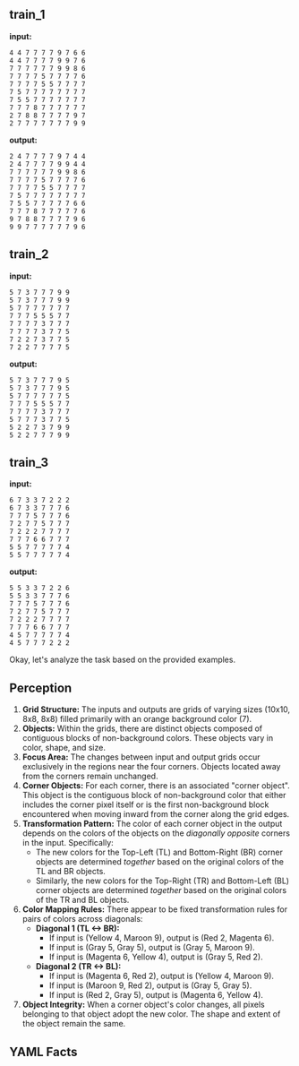 
## train_1

**input:**
```
4 4 7 7 7 7 9 7 6 6
4 4 7 7 7 7 9 9 7 6
7 7 7 7 7 7 9 9 8 6
7 7 7 7 5 7 7 7 7 6
7 7 7 7 5 5 7 7 7 7
7 5 7 7 7 7 7 7 7 7
7 5 5 7 7 7 7 7 7 7
7 7 7 8 7 7 7 7 7 7
2 7 8 8 7 7 7 7 9 7
2 7 7 7 7 7 7 7 9 9
```


**output:**
```
2 4 7 7 7 7 9 7 4 4
2 4 7 7 7 7 9 9 4 4
7 7 7 7 7 7 9 9 8 6
7 7 7 7 5 7 7 7 7 6
7 7 7 7 5 5 7 7 7 7
7 5 7 7 7 7 7 7 7 7
7 5 5 7 7 7 7 7 6 6
7 7 7 8 7 7 7 7 7 6
9 7 8 8 7 7 7 7 9 6
9 9 7 7 7 7 7 7 9 6
```


## train_2

**input:**
```
5 7 3 7 7 7 9 9
5 7 3 7 7 7 9 9
5 7 7 7 7 7 7 7
7 7 7 5 5 5 7 7
7 7 7 7 3 7 7 7
7 7 7 7 3 7 7 5
7 2 2 7 3 7 7 5
7 2 2 7 7 7 7 5
```


**output:**
```
5 7 3 7 7 7 9 5
5 7 3 7 7 7 9 5
5 7 7 7 7 7 7 5
7 7 7 5 5 5 7 7
7 7 7 7 3 7 7 7
5 7 7 7 3 7 7 5
5 2 2 7 3 7 9 9
5 2 2 7 7 7 9 9
```


## train_3

**input:**
```
6 7 3 3 7 2 2 2
6 7 3 3 7 7 7 6
7 7 7 5 7 7 7 6
7 2 7 7 5 7 7 7
7 2 2 2 7 7 7 7
7 7 7 6 6 7 7 7
5 5 7 7 7 7 7 4
5 5 7 7 7 7 7 4
```


**output:**
```
5 5 3 3 7 2 2 6
5 5 3 3 7 7 7 6
7 7 7 5 7 7 7 6
7 2 7 7 5 7 7 7
7 2 2 2 7 7 7 7
7 7 7 6 6 7 7 7
4 5 7 7 7 7 7 4
4 5 7 7 7 2 2 2
```

Okay, let's analyze the task based on the provided examples.

## Perception

1.  **Grid Structure:** The inputs and outputs are grids of varying sizes (10x10, 8x8, 8x8) filled primarily with an orange background color (7).
2.  **Objects:** Within the grids, there are distinct objects composed of contiguous blocks of non-background colors. These objects vary in color, shape, and size.
3.  **Focus Area:** The changes between input and output grids occur exclusively in the regions near the four corners. Objects located away from the corners remain unchanged.
4.  **Corner Objects:** For each corner, there is an associated "corner object". This object is the contiguous block of non-background color that either includes the corner pixel itself or is the first non-background block encountered when moving inward from the corner along the grid edges.
5.  **Transformation Pattern:** The color of each corner object in the output depends on the colors of the objects on the *diagonally opposite* corners in the input. Specifically:
    *   The new colors for the Top-Left (TL) and Bottom-Right (BR) corner objects are determined *together* based on the original colors of the TL and BR objects.
    *   Similarly, the new colors for the Top-Right (TR) and Bottom-Left (BL) corner objects are determined *together* based on the original colors of the TR and BL objects.
6.  **Color Mapping Rules:** There appear to be fixed transformation rules for pairs of colors across diagonals:
    *   **Diagonal 1 (TL <-> BR):**
        *   If input is (Yellow 4, Maroon 9), output is (Red 2, Magenta 6).
        *   If input is (Gray 5, Gray 5), output is (Gray 5, Maroon 9).
        *   If input is (Magenta 6, Yellow 4), output is (Gray 5, Red 2).
    *   **Diagonal 2 (TR <-> BL):**
        *   If input is (Magenta 6, Red 2), output is (Yellow 4, Maroon 9).
        *   If input is (Maroon 9, Red 2), output is (Gray 5, Gray 5).
        *   If input is (Red 2, Gray 5), output is (Magenta 6, Yellow 4).
7.  **Object Integrity:** When a corner object's color changes, all pixels belonging to that object adopt the new color. The shape and extent of the object remain the same.

## YAML Facts



